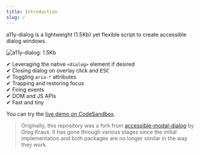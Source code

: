 ```yaml
---
title: Introduction
slug: /
---
```


a11y-dialog is a lightweight (1.5Kb) yet flexible script to create accessible dialog windows.

![a11y-dialog: 1.5Kb](https://badgen.net/bundlephobia/minzip/a11y-dialog/)

✔︎ Leveraging the native `<dialog>` element if desired  
✔︎ Closing dialog on overlay click and <kbd>ESC</kbd>  
✔︎ Toggling `aria-*` attributes  
✔︎ Trapping and restoring focus  
✔︎ Firing events  
✔︎ DOM and JS APIs  
✔︎ Fast and tiny

You can try the [live demo on CodeSandbox](https://codesandbox.io/s/a11y-dialog-cp3rz).

> Originally, this repository was a fork from [accessible-modal-dialog](https://github.com/gdkraus/accessible-modal-dialog) by Greg Kraus. It has gone through various stages since the initial implementation and both packages are no longer similar in the way they work.
